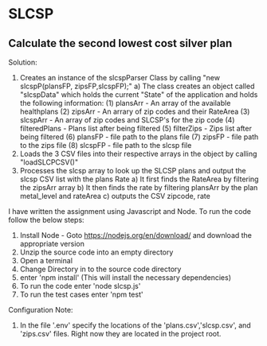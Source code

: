 # SLCSP

## Calculate the second lowest cost silver plan

Solution:
1) Creates an instance of the slcspParser Class by calling "new slcspP(plansFP, zipsFP,slcspFP);"
   a) The class creates an object called "slcspData" which holds the current "State" of the application and holds the following information:
      (1) plansArr - An array of the available healthplans
      (2) zipsArr - An arrary of zip codes and their RateArea
      (3) slcspArr - An array of zip codes and SLCSP's for the zip code
      (4) filteredPlans - Plans list after being filtered
      (5) filterZips - Zips list after being filtered
      (6) plansFP - file path to the plans file
      (7) zipsFP - file path to the zips file
      (8) slcspFP - file path to the slcsp file
2) Loads the 3 CSV files into their respective arrays in the object by calling "loadSLCPCSV()"
3) Processes the slcsp array to look up the SLCSP plans and output the slcsp CSV list with the plans Rate
   a) It first finds the RateArea by filtering the zipsArr array
   b) It then finds the rate by filtering plansArr by the plan metal_level and rateArea
   c) outputs the CSV zipcode, rate

I have written the assignment using Javascript and Node.  To run the code follow the below steps:
1) Install Node - Goto https://nodejs.org/en/download/ and download the appropriate version
2) Unzip the source code into an empty directory
3) Open a terminal
4) Change Directory in to the source code directory
5) enter 'npm install' (This will install the necessary dependencies)
6) To run the code enter 'node slcsp.js'
7) To run the test cases enter 'npm test'

Configuration Note:
1) In the file '.env' specify the locations of the 'plans.csv','slcsp.csv', and 'zips.csv' files.  Right now they are located in the project root.
